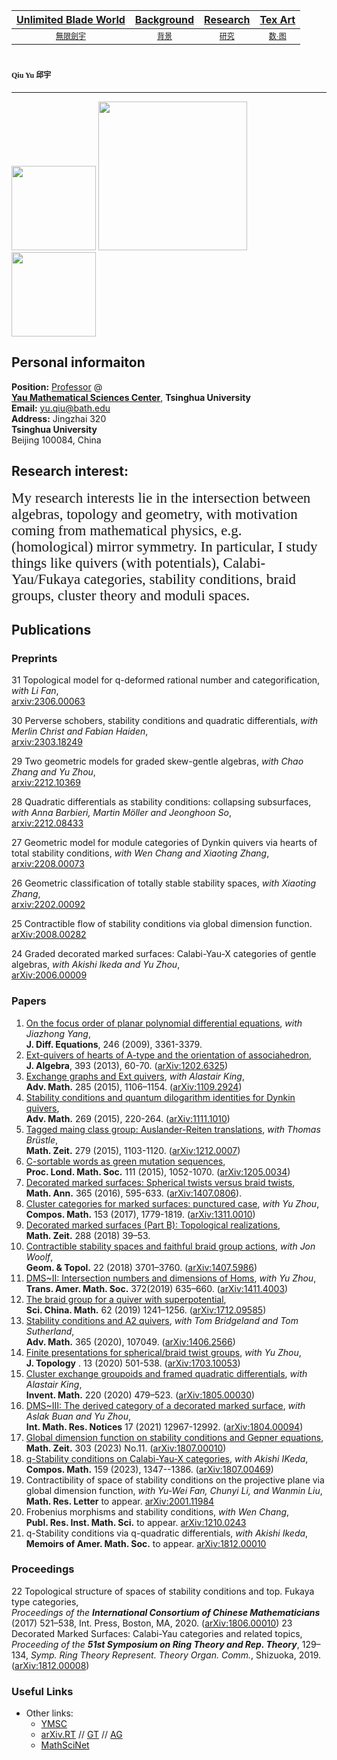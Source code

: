 [Unlimited Blade World](https://ubw-q.github.io)  | [Background](https://ubw-q.github.io/BG)  | [Research](https://ubw-q.github.io/Rs) |  [Tex Art](https://ubw-q.github.io/Art)  
:---: | :---: | :---: | :---:
[<span style="font-family:STKaiti;font-size:12;font-color:blue">無限劍宇</span>](https://ubw-q.github.io/Qy) | [<span style="font-family:STKaiti;font-size:12;font-color:blue"> 背景 </span>](https://ubw-q.github.io/BJ)  | [<span style="font-family:STKaiti;font-size:12;font-color:blue"> 研究 </span>](https://ubw-q.github.io/Rs)       |  [<span style="font-family:STKaiti;font-size:12;font-color:blue"> 数·图 </span>](https://ubw-q.github.io/Art) 


# <span style="font-family:STKaiti;font-size:12"> Qiu Yu 邱宇 </span> 
---
<img src="https://raw.githubusercontent.com/UBW-Q/ubw-q.github.io/master/Fig/2CB9A147-EF06-4FBF-94E4-EA232A5BE934.jpeg" width="135" /> <img 
src="https://raw.githubusercontent.com/UBW-Q/ubw-q.github.io/master/Paris.jpg" width="238" /> <img src="https://raw.githubusercontent.com/UBW-Q/ubw-q.github.io/master/Fig/FD57DCDA-7D56-4FB9-84AD-2887A443D480.jpeg" width="135" />

## Personal informaiton
**Position:**  [Professor](http://ymsc.tsinghua.edu.cn/cn/content/show/170-128.html) @ <br> 
**[Yau Mathematical Sciences Center](http://ymsc.tsinghua.edu.cn/cn)**, **Tsinghua University** <br>
**Email:** [yu.qiu@bath.edu]()  <br> 
**Address:** Jingzhai 320 <br> **Tsinghua University** <br> Beijing 100084, China  <br>

## Research interest: 
<span style="font-family:Papyrus;font-color:blue;font-size:23px;"> My research interests lie in the intersection between algebras, topology and geometry, with motivation coming from mathematical physics, e.g. (homological) mirror symmetry. In particular, I study things like quivers (with potentials), Calabi-Yau/Fukaya categories, stability conditions, braid groups, cluster theory and  moduli spaces.</span>

## Publications
### Preprints
31 Topological model for q-deformed rational number and categorification, _with Li Fan_, <br>
[arxiv:2306.00063](https://arxiv.org/abs/arXiv:2306.00063)

30 Perverse schobers, stability conditions and quadratic differentials, _with Merlin Christ and Fabian Haiden_, <br> 
[arxiv:2303.18249](https://arxiv.org/abs/arXiv:2303.18249)

29 Two geometric models for graded skew-gentle algebras, _with Chao Zhang and Yu Zhou_, <br>
[arxiv:2212.10369](https://arxiv.org/abs/2212.10369)

28 Quadratic differentials as stability conditions: collapsing subsurfaces, 
_with Anna Barbieri, Martin Möller and Jeonghoon So_, <br>
[arxiv:2212.08433](https://arxiv.org/abs/2212.08433)

27 Geometric model for module categories of Dynkin quivers via hearts of total stability conditions, _with Wen Chang and Xiaoting Zhang_, <br>
[arxiv:2208.00073](https://arxiv.org/abs/2208.00073)

26 Geometric classification of totally stable stability spaces, _with Xiaoting Zhang_, <br>
[arxiv:2202.00092](https://arxiv.org/abs/2202.00092)

25 Contractible flow of stability conditions via global dimension function. <br>
[arXiv:2008.00282](https://arxiv.org/abs/2008.00282)

24 Graded decorated marked surfaces: Calabi-Yau-X categories of gentle algebras, _with Akishi Ikeda and Yu Zhou_, <br> 
[arXiv:2006.00009](https://arxiv.org/abs/2006.00009)

### Papers
1.	[On the focus order of planar polynomial differential equations](https://doi.org/10.1016/j.jde.2009.02.005), _with Jiazhong Yang_, <br> 
**J. Diff. Equations**, 246 (2009),  3361-3379. 
2.	[Ext-quivers of hearts of A-type and the orientation of associahedron](https://doi.org/10.1016/j.jalgebra.2013.06.024), <br> 
**J. Algebra**, 393 (2013),  60-70. ([arXiv:1202.6325](https://arxiv.org/abs/1202.6325))
3.	[Exchange graphs and Ext quivers](https://doi.org/10.1016/j.aim.2015.08.017), _with Alastair King_, <br> 
**Adv. Math.** 285 (2015),  1106–1154. ([arXiv:1109.2924](https://arxiv.org/abs/1109.2924))
4.	[Stability conditions and quantum dilogarithm identities for Dynkin quivers](https://doi.org/10.1016/j.aim.2014.10.014), <br> 
**Adv. Math.** 269 (2015),  220-264. ([arXiv:1111.1010](https://arxiv.org/abs/1111.1010))
5.	[Tagged maing class group: Auslander-Reiten translations](https://doi.org/10.1007/s00209-015-1405-z), _with Thomas Brüstle_, <br> 
**Math. Zeit.** 279 (2015),  1103-1120. ([arXiv:1212.0007](https://arxiv.org/abs/1212.0007))
6.	[C-sortable words as green mutation sequences](https://doi.org/10.1112/plms/pdv046), <br> 
**Proc. Lond. Math. Soc.** 111 (2015),  1052-1070. ([arXiv:1205.0034](https://arxiv.org/abs/1205.0034))
7.	[Decorated marked surfaces: Spherical twists versus braid twists](https://doi.org/10.1007/s00208-015-1339-0), <br> 
**Math. Ann.** 365 (2016),  595-633. ([arXiv:1407.0806](https://arxiv.org/abs/1407.0806)).
8.	[Cluster categories for marked surfaces: punctured case](https://doi.org/10.1112/S0010437X17007229), _with Yu Zhou_, <br> 
**Compos. Math.** 153 (2017),  1779-1819. ([arXiv:1311.0010](https://arxiv.org/abs/1311.0010))
9.	[Decorated marked surfaces (Part B): Topological realizations](https://doi.org/10.1007/s00209-017-1876-1), <br> 
**Math. Zeit.** 288 (2018)  39–53.
10.	[Contractible stability spaces and faithful braid group actions](https://projecteuclid.org/euclid.gt/1538186746), _with Jon Woolf_, <br>
**Geom. & Topol.** 22 (2018) 3701–3760. ([arXiv:1407.5986](https://arxiv.org/abs/1407.5986))
11.	[DMS~II: Intersection numbers and dimensions of Homs](https://doi.org/10.1090/tran/7598), _with Yu Zhou_, <br> 
**Trans. Amer. Math. Soc.** 372(2019) 635–660. ([arXiv:1411.4003](https://arxiv.org/abs/1411.4003))
12.	[The braid group for a quiver with superpotential](https://doi.org/10.1007/s11425-018-9503-2), <br> 
**Sci. China. Math.** 62 (2019) 1241–1256. ([arXiv:1712.09585](https://arxiv.org/abs/1712.09585))
13.	[Stability conditions and A2 quivers](https://doi.org/10.1016/j.aim.2020.107049), _with Tom Bridgeland and Tom Sutherland_, <br>
**Adv. Math.** 365 (2020), 107049. ([arXiv:1406.2566](https://arxiv.org/abs/1406.2566))
14. [Finite presentations for spherical/braid twist groups](https://doi.org/10.1112/topo.12135), _with Yu Zhou_, <br>
**J. Topology** . 13 (2020) 501-538. ([arXiv:1703.10053](https://arxiv.org/abs/1703.10053))
15. [Cluster exchange groupoids and framed quadratic differentials](http://link.springer.com/article/10.1007/s00222-019-00932-y), _with Alastair King_, <br>
**Invent. Math.** 220 (2020) 479–523. ([arXiv:1805.00030](https://arxiv.org/abs/1805.00030))
16. [DMS~III: The derived category of a decorated marked surface](https://doi.org/10.1093/imrn/rnz180), _with Aslak Buan and Yu Zhou_, <br> 
**Int. Math. Res. Notices** 17 (2021) 12967-12992. ([arXiv:1804.00094](https://arxiv.org/abs/1804.00094))
17. [Global dimension function on stability conditions and Gepner equations](https://doi.org/10.1007/s00209-022-03170-w), <br>
**Math. Zeit.** 303 (2023) No.11. ([arXiv:1807.00010](https://arxiv.org/abs/1807.00010))
18. [q-Stability conditions on Calabi-Yau-X categories](https://doi.org/10.1112/S0010437X23007194), _with Akishi IKeda_, <br>
**Compos. Math.** 159 (2023), 1347--1386. ([arXiv:1807.00469](https://arxiv.org/abs/1807.00469))
19. Contractibility of space of stability conditions on the projective plane via global dimension function, _with Yu-Wei Fan, Chunyi Li, and Wanmin Liu_, <br> 
**Math. Res. Letter** to appear.
[arXiv:2001.11984](https://arxiv.org/abs/2001.11984)
20. Frobenius morphisms and stability conditions, _with Wen Chang_, <br>
**Publ. Res. Inst. Math. Sci.** to appear.
[arXiv:1210.0243](https://arxiv.org/abs/1210.0243)
21. q-Stability conditions via q-quadratic differentials, _with Akishi Ikeda_, <br> 
**Memoirs of Amer. Math. Soc.** to appear.
[arXiv:1812.00010](https://arxiv.org/abs/1812.00010)


### Proceedings
22 Topological structure of spaces of stability conditions and top. Fukaya type categories, <br>
_Proceedings of the **International Consortium of Chinese Mathematicians**_ (2017) 521–538, Int. Press, Boston, MA, 2020. ([arXiv:1806.00010](https://arxiv.org/abs/1806.00010))
23 Decorated Marked Surfaces: Calabi-Yau categories and related topics, <br> 
_Proceeding of the **51st Symposium on Ring Theory and Rep. Theory**_, 129–134, _Symp. Ring Theory Represent. Theory Organ. Comm._, Shizuoka, 2019. ([arXiv:1812.00008](https://arxiv.org/abs/1812.00008))

### Useful Links

* Other links:
  * [YMSC](http://ymsc.tsinghua.edu.cn/cn)
  * [arXiv.RT](http://arxiv.org/list/math.RT/recent) // [GT](http://arxiv.org/list/math.GT/recent) // [AG](http://arxiv.org/list/math.AG/recent) 
  * [MathSciNet](http://www.ams.org/mathscinet/)
 


